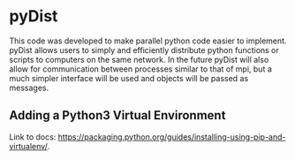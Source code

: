 # pyDist
This code was developed to make parallel python code easier
 to implement. pyDist allows users to simply and efficiently
 distribute python functions or scripts to computers on the
 same network. In the future pyDist will also allow for
 communication between processes similar to that of mpi, but
 a much simpler interface will be used and objects will be
 passed as messages.

## Adding a Python3 Virtual Environment
Link to docs: 
<https://packaging.python.org/guides/installing-using-pip-and-virtualenv/>.


